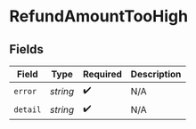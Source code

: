 # RefundAmountTooHigh


## Fields

| Field              | Type               | Required           | Description        |
| ------------------ | ------------------ | ------------------ | ------------------ |
| `error`            | *string*           | :heavy_check_mark: | N/A                |
| `detail`           | *string*           | :heavy_check_mark: | N/A                |